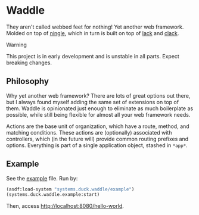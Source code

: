 # Waddle
They aren't called webbed feet for nothing! Yet another web framework.
Molded on top of [ningle](https://github.com/fukamachi/ningle), which in turn is built on
top of [lack](https://github.com/fukamachi/lack) and [clack](http://clacklisp.org/).

> [!WARNING]
> This project is in early development and is unstable in all parts.
> Expect breaking changes.

## Philosophy
Why yet another web framework? There are lots of great options out there, but I always found
myself adding the same set of extensions on top of them. Waddle is opinionated just enough
to eliminate as much boilerplate as possible, while still being flexible for almost all your
web framework needs.

Actions are the base unit of organization, which have a route, method, and matching conditions.
These actions are (optionally) associated with controllers, which (in the future will) provide
common routing prefixes and options. Everything is part of a single application object, stashed
in `*app*`.

## Example

See the [example](example/example.lisp) file. Run by:
```lisp
(asdf:load-system "systems.duck.waddle/example")
(systems.duck.waddle.example:start)
```
Then, access [http://localhost:8080/hello-world](http://localhost:8080/hello-world).
